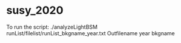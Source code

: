 # susy_2020
To run the script:
./analyzeLightBSM runList/filelist/runList_bkgname_year.txt Outfilename year bkgname 
